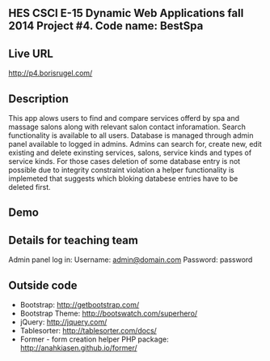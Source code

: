 ## HES CSCI E-15 Dynamic Web Applications fall 2014 Project #4. Code name: BestSpa

## Live URL
<http://p4.borisrugel.com/>

## Description
This app alows users to find and compare services offerd by spa and massage salons along with relevant salon contact inforamation.
Search functionality is available to all users. Database is managed through admin panel available to logged in admins.
Admins can search for, create new, edit existing and delete exinsting services, salons, service kinds and types of service kinds.
For those cases deletion of some database entry is not possible due to integrity constraint violation a helper functionality is implemeted
that suggests which bloking databese entries have to be deleted first.

## Demo


## Details for teaching team
Admin panel log in:
Username: admin@domain.com
Password: password


## Outside code
* Bootstrap: http://getbootstrap.com/
* Bootstrap Theme: http://bootswatch.com/superhero/
* jQuery: http://jquery.com/
* Tablesorter: http://tablesorter.com/docs/
* Former - form creation helper PHP package: http://anahkiasen.github.io/former/


